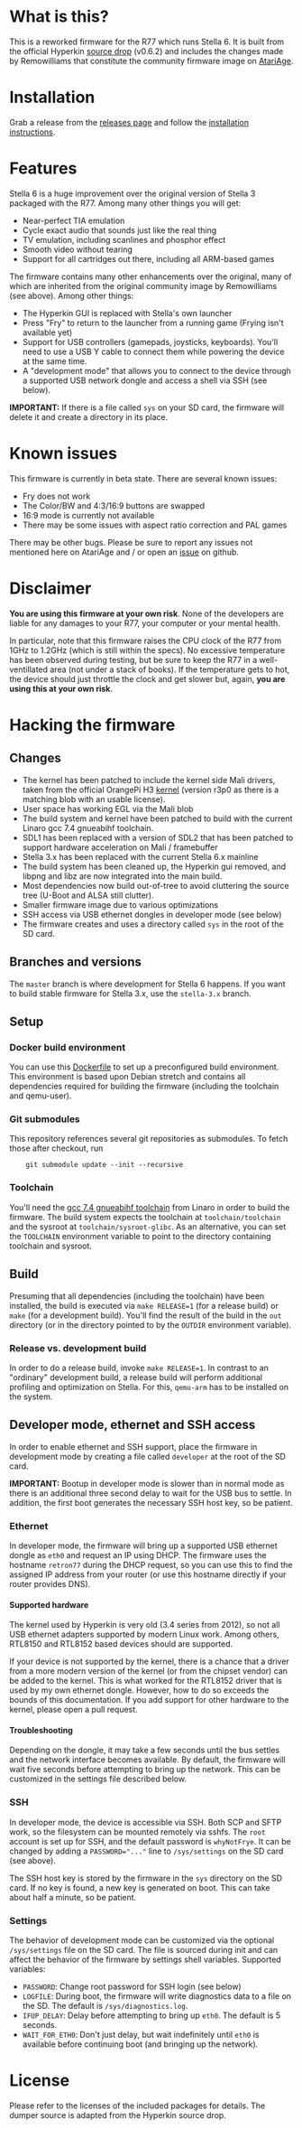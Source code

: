 # What is this?

This is a reworked firmware for the R77 which runs Stella 6.
It is built from the official Hyperkin [source drop](https://www.hyperkin.com/r77) (v0.6.2)
and includes the changes made by Remowilliams that constitute the community firmware image on
[AtariAge](http://atariage.com/forums/topic/281462-retron-77-community-build-image/).

# Installation

Grab a release from the [releases page](https://github.com/DirtyHairy/r77-firmware-ng/releases)
and follow the [installation instructions](./INSTALL.md).

# Features

Stella 6 is a huge improvement over the original version of Stella 3 packaged with the
R77. Among many other things you will get:

 * Near-perfect TIA emulation
 * Cycle exact audio that sounds just like the real thing
 * TV emulation, including scanlines and phosphor effect
 * Smooth video without tearing
 * Support for all cartridges out there, including all ARM-based games
 
 The firmware contains many other enhancements over the original, many of which are inherited
 from the original community image by Remowilliams (see above). Among other things:
 
 * The Hyperkin GUI is replaced with Stella's own launcher
 * Press "Fry" to return to the launcher from a running game (Frying isn't available yet)
 * Support for USB controllers (gamepads, joysticks, keyboards). You'll need to use a USB Y
   cable to connect them while powering the device at the same time.
 * A "development mode" that allows you to connect to the device through a supported USB network 
   dongle and access a shell via SSH (see below).
    
**IMPORTANT:** If there is a file called `sys` on your SD card, the firmware
will delete it and create a directory in its place.
  
# Known issues

This firmware is currently in beta state. There are several known issues:

* Fry does not work
* The Color/BW and 4:3/16:9 buttons are swapped
* 16:9 mode is currently not available
* There may be some issues with aspect ratio correction and PAL games

There may be other bugs. Please be sure to report any issues not mentioned here on AtariAge and / or
open an [issue](https://github.com/DirtyHairy/r77-firmware-ng/issues) on github.

# Disclaimer

**You are using this firmware at your own risk**. None of the developers are liable for any damages to your
R77, your computer or your mental health.

In particular, note that this firmware raises the CPU clock of the R77 from 1GHz to 1.2GHz (which is still
within the specs). No excessive temperature has been observed during testing, but be sure to keep the R77
in a well-ventillated area (not under a stack of books). If the temperature gets to hot, the device should
just throttle the clock and get slower but, again, **you are using this at your own risk**.

# Hacking the firmware

## Changes

* The kernel has been patched to include the kernel side Mali drivers, taken from
  the official OrangePi H3
  [kernel](https://github.com/orangepi-xunlong/OrangePiH3_kernel)
  (version r3p0 as there is a matching blob with an usable license).
* User space has working EGL via the Mali blob
* The build system and kernel have been patched to build with the current
  Linaro gcc 7.4 gnueabihf toolchain.
* SDL1 has been replaced with a version of SDL2 that has been patched to support
  hardware acceleration on Mali / framebuffer
* Stella 3.x has been replaced with the current Stella 6.x mainline
* The build system has been cleaned up, the Hyperkin gui removed, and libpng
  and libz are now integrated into the main build.
* Most dependencies now build out-of-tree to avoid cluttering the source tree
  (U-Boot and ALSA still clutter).
* Smaller firmware image due to various optimizations
* SSH access via USB ethernet dongles in developer mode (see below)
* The firmware creates and uses a directory called `sys` in the root of the
  SD card.

## Branches and versions

The `master` branch is where development for Stella 6 happens. If you want to
build stable firmware for Stella 3.x, use the `stella-3.x` branch.

## Setup

### Docker build environment

You can use this
[Dockerfile](https://github.com/DirtyHairy/r77-firmware-ng-build/tree/master)
to set up a preconfigured build environment.
This environment is based upon Debian stretch and contains all dependencies
required for building the firmware (including the toolchain and qemu-user).

### Git submodules

This repository references several git repositories as submodules. To fetch
those after checkout, run

```
    git submodule update --init --recursive
```

### Toolchain

You'll need the
[gcc 7.4 gnueabihf toolchain](http://releases.linaro.org/components/toolchain/binaries/7.4-2019.02/arm-linux-gnueabihf/)
from Linaro in order to build the firmware. The build
system expects the toolchain at `toolchain/toolchain` and the sysroot at
`toolchain/sysroot-glibc`. As an alternative, you can set the `TOOLCHAIN`
environment variable to point to the directory containing toolchain and sysroot.

## Build

Presuming that all dependencies (including the toolchain) have been installed,
the build is executed via `make RELEASE=1` (for a release build) or `make`
(for a development build). You'll find the result of the build in the `out`
directory (or in the directory pointed to by the `OUTDIR` environment variable).

### Release vs. development build

In order to do a release build, invoke `make RELEASE=1`. In contrast to an
"ordinary" development build, a release build will perform additional profiling
and optimization on Stella. For this, `qemu-arm` has to be installed on the
system.

## Developer mode, ethernet and SSH access

In order to enable ethernet and SSH support, place the firmware in development mode
by creating a file called `developer` at the root of the SD card.

**IMPORTANT:** Bootup in developer mode is slower than in normal mode as there is an
additional three second delay to wait for the USB bus to settle. In addition, the first
boot generates the necessary SSH host key, so be patient.

### Ethernet

In developer mode, the firmware will bring up a supported USB ethernet dongle as `eth0`
and request an IP using DHCP. The firmware uses the hostname `retron77` during the
DHCP request, so you can use this to find the assigned IP address from your router
(or use this hostname directly if your router provides DNS).

#### Supported hardware

The kernel used by Hyperkin is very old (3.4 series from 2012), so not all USB ethernet adapters
supported by modern Linux work. Among others, RTL8150 and RTL8152 based devices
should are supported.

If your device is not supported by the kernel, there is a chance that a driver from
a more modern version of the kernel (or from the chipset vendor) can be added to the
kernel. This is what worked for the RTL8152 driver that is used by my own ethernet dongle.
However, how to do so exceeds the bounds of this documentation. If you add support for
other hardware to the kernel, please open a pull request.

#### Troubleshooting

Depending on the dongle, it may take a few seconds until the bus settles and the network interface
becomes available. By default, the firmware will wait five seconds before attempting to bring
up the network. This can be customized in the settings file described below.

### SSH

In developer mode, the device is accessible via SSH. Both SCP and SFTP work, so the filesystem
can be mounted remotely via sshfs. The `root` account is set up for SSH, and the default password
is `whyNotFrye`. It can be changed by adding a `PASSWORD="..."` line to `/sys/settings` on the
SD card (see above).

The SSH host key is stored by the firmware in the `sys` directory on the SD card.
If no key is found, a new key is generated on boot. This can take about half a minute,
so be patient.

### Settings

The behavior of development mode can be customized via the optional `/sys/settings` file
on the SD card. The file is sourced during init and can affect the behavior of the
firmware by settings shell variables. Supported variables:

 * `PASSWORD`: Change root password for SSH login (see below)
 * `LOGFILE`: During boot, the firmware will write diagnostics data to a file on the SD. 
   The default is `/sys/diagnostics.log`.
 * `IFUP_DELAY`: Delay before attempting to bring up `eth0`. The default
   is 5 seconds.
 * `WAIT_FOR_ETH0`: Don't just delay, but wait indefinitely until `eth0` is available
   before continuing boot (and bringing up the network).

# License

Please refer to the licenses of the included packages for details. The dumper
source is adapted from the Hyperkin source drop.

